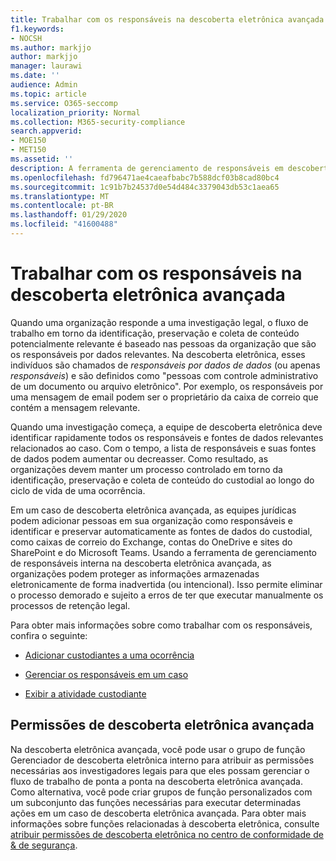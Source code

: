 ```yaml
---
title: Trabalhar com os responsáveis na descoberta eletrônica avançada
f1.keywords:
- NOCSH
ms.author: markjjo
author: markjjo
manager: laurawi
ms.date: ''
audience: Admin
ms.topic: article
ms.service: O365-seccomp
localization_priority: Normal
ms.collection: M365-security-compliance
search.appverid:
- MOE150
- MET150
ms.assetid: ''
description: A ferramenta de gerenciamento de responsáveis em descoberta eletrônica avançada permite que você gerencie o fluxo de trabalho em torno da identificação, preservação e coleta de dados associados às pessoas de interesse em um caso jurídico.
ms.openlocfilehash: fd796471ae4caeafbabc7b588dcf03b8cad80bc4
ms.sourcegitcommit: 1c91b7b24537d0e54d484c3379043db53c1aea65
ms.translationtype: MT
ms.contentlocale: pt-BR
ms.lasthandoff: 01/29/2020
ms.locfileid: "41600488"
---
```

# <a name="work-with-custodians-in-advanced-ediscovery"></a>Trabalhar com os responsáveis na descoberta eletrônica avançada

Quando uma organização responde a uma investigação legal, o fluxo de trabalho em torno da identificação, preservação e coleta de conteúdo potencialmente relevante é baseado nas pessoas da organização que são os responsáveis por dados relevantes. Na descoberta eletrônica, esses indivíduos são chamados de *responsáveis por dados de dados* (ou apenas *responsáveis*) e são definidos como "pessoas com controle administrativo de um documento ou arquivo eletrônico". Por exemplo, os responsáveis por uma mensagem de email podem ser o proprietário da caixa de correio que contém a mensagem relevante.  

Quando uma investigação começa, a equipe de descoberta eletrônica deve identificar rapidamente todos os responsáveis e fontes de dados relevantes relacionados ao caso. Com o tempo, a lista de responsáveis e suas fontes de dados podem aumentar ou decreasser. Como resultado, as organizações devem manter um processo controlado em torno da identificação, preservação e coleta de conteúdo do custodial ao longo do ciclo de vida de uma ocorrência.

Em um caso de descoberta eletrônica avançada, as equipes jurídicas podem adicionar pessoas em sua organização como responsáveis e identificar e preservar automaticamente as fontes de dados do custodial, como caixas de correio do Exchange, contas do OneDrive e sites do SharePoint e do Microsoft Teams. Usando a ferramenta de gerenciamento de responsáveis interna na descoberta eletrônica avançada, as organizações podem proteger as informações armazenadas eletronicamente de forma inadvertida (ou intencional). Isso permite eliminar o processo demorado e sujeito a erros de ter que executar manualmente os processos de retenção legal. 

Para obter mais informações sobre como trabalhar com os responsáveis, confira o seguinte: 

- [Adicionar custodiantes a uma ocorrência](add-custodians-to-case.md)

- [Gerenciar os responsáveis em um caso](manage-new-custodians.md)

- [Exibir a atividade custodiante](view-custodian-activity.md)

## <a name="advanced-ediscovery-permissions"></a>Permissões de descoberta eletrônica avançada

Na descoberta eletrônica avançada, você pode usar o grupo de função Gerenciador de descoberta eletrônica interno para atribuir as permissões necessárias aos investigadores legais para que eles possam gerenciar o fluxo de trabalho de ponta a ponta na descoberta eletrônica avançada. Como alternativa, você pode criar grupos de função personalizados com um subconjunto das funções necessárias para executar determinadas ações em um caso de descoberta eletrônica avançada. Para obter mais informações sobre funções relacionadas à descoberta eletrônica, consulte [atribuir permissões de descoberta eletrônica no centro de conformidade de & de segurança](assign-ediscovery-permissions.md).

